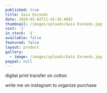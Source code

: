 ```yaml
---
published: true
title: Gaia Exceeds
date: 2020-05-02T11:45:26.898Z
thumbnail: /images/uploads/Gaia Exceeds.jpg
cost: '1'
in_stock: '1'
available: false
featured: false
layout: product
gallery:
  - image: /images/uploads/Gaia Exceeds.jpg
paypal: null
---
```


digital print transfer on cotton

write me on instagram to organize purchase

